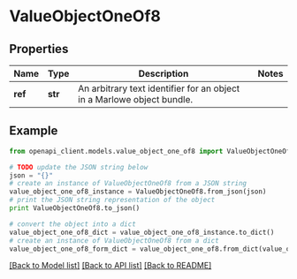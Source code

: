 # ValueObjectOneOf8


## Properties
Name | Type | Description | Notes
------------ | ------------- | ------------- | -------------
**ref** | **str** | An arbitrary text identifier for an object in a Marlowe object bundle. | 

## Example

```python
from openapi_client.models.value_object_one_of8 import ValueObjectOneOf8

# TODO update the JSON string below
json = "{}"
# create an instance of ValueObjectOneOf8 from a JSON string
value_object_one_of8_instance = ValueObjectOneOf8.from_json(json)
# print the JSON string representation of the object
print ValueObjectOneOf8.to_json()

# convert the object into a dict
value_object_one_of8_dict = value_object_one_of8_instance.to_dict()
# create an instance of ValueObjectOneOf8 from a dict
value_object_one_of8_form_dict = value_object_one_of8.from_dict(value_object_one_of8_dict)
```
[[Back to Model list]](../README.md#documentation-for-models) [[Back to API list]](../README.md#documentation-for-api-endpoints) [[Back to README]](../README.md)


